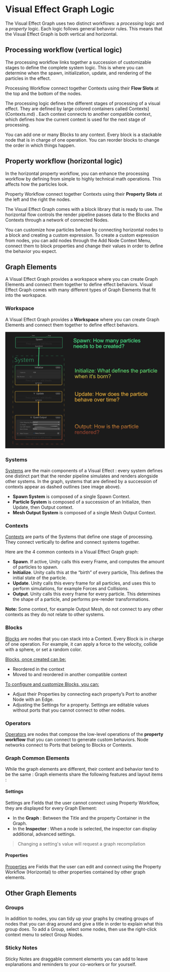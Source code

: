 # Visual Effect Graph Logic

The Visual Effect Graph uses two distinct workflows: a _processing_ logic and a _property_ logic. Each logic follows general behavior rules. This means that the Visual Effect Graph is both vertical and horizontal. 
## Processing workflow (vertical logic)
The processing workflow links together a succession of customizable stages to define the complete system logic. This is where you can determine when the spawn, initialization, update, and rendering of the particles in the effect.

Processing Workflow connect together Contexts using their **Flow Slots** at the top and the bottom of the nodes.

The processing logic defines the different stages of processing of a visual effect. They are defined by large colored containers called Contexts](Contexts.md) . Each context connects to another compatible context, which defines how the current context is used for the next stage of processing.

You can add one or many Blocks to any context. Every block is a stackable node that is in charge of one operation. You can reorder blocks to change the order in which things happen. 
## Property workflow (horizontal logic)
In the horizontal property workflow, you can enhance the processing workflow by defining from simple to highly technical math operations. This affects how the particles look.

Property Workflow connect together Contexts using their **Property Slots** at the left and the right the nodes.

The Visual Effect Graph comes with a block library that is ready to use. The horizontal flow controls the render pipeline passes data to the Blocks and Contexts through a network of connected Nodes.


You can customize how particles behave by connecting horizontal nodes to a block and creating a custom expression. 
To create a custom expression from nodes, you can add nodes through the Add Node Context Menu, connect them to block properties and change their values in order to define the behavior you expect.
## Graph Elements

A Visual Effect Graph provides a workspace where you can create Graph Elements and connect them together to define effect behaviors. Visual Effect Graph comes with many different types of Graph Elements that fit into the workspace.

### Workspace

A Visual Effect Graph provides a **Workspace** where you can create Graph Elements and connect them together to define effect behaviors.

![The vertical workflow contains Systems, which then contain Contexts, which then contain Blocks. Together, they determine when something happens during the “lifecycle” of the visual effect.](Images/SystemVisual.png)

### Systems

[Systems](Systems.md) are the main components of a Visual Effect : every system defines one distinct part that the render pipeline simulates and renders alongside other systems. In the graph, systems that are defined by a succession of contexts appear as dashed outlines (see image above).

* **Spawn System** is composed of a single Spawn Context.
* **Particle System** is composed of a succession of an Initialize, then Update, then Output context. 
* **Mesh Output System** is composed of a single Mesh Output Context.

### Contexts
[Contexts](Contexts.md) are parts of the Systems that define one stage of processing. They connect vertically to define and connect systems together.

Here are the 4 common contexts in a Visual Effect Graph graph:

* **Spawn**. If active, Unity calls this every Frame, and computes the amount of particles to spawn.
* **Initialize**. Unity calls this at the “birth” of every particle, This defines the initial state of the particle. 
* **Update**. Unity calls this every frame for all particles, and uses this to perform simulations, for example Forces and Collisions.  
* **Output**. Unity calls this every frame for every particle. This determines the shape of a particle, and performs pre-render transformations.

**Note:** Some context, for example Output Mesh, do not connect to any other contexts as they do not relate to other systems.

### Blocks
[Blocks](Blocks.md) are nodes that you can stack into a Context. Every Block is in charge of one operation. For example, it can apply a force to the velocity, collide with a sphere, or set a random color.

<u>Blocks, once created can be:</u>

* Reordered in the context
* Moved to and reordered in another compatible context

<u>To configure and customize Blocks, you can:</u>


* Adjust their Properties by connecting each property’s Port to another Node with an Edge. 
* Adjusting the Settings for a property. Settings are editable values without ports that you cannot connect to other nodes.
### Operators
[Operators](Operators.md) are nodes that compose the low-level operations of the **property workflow** that you can connect to generate custom behaviors. Node networks connect to Ports that belong to Blocks or Contexts.

### Graph Common Elements

While the graph elements are different, their content and behavior tend to be the same : Graph elements share the following features and layout items :

#### Settings

Settings are Fields that the user cannot connect using Property Workflow,  they are displayed for every Graph Element:

* In the **Graph** : Between the Title and the property Container in the Graph.
* In the **Inspector** : When a node is selected, the inspector can display additional, advanced settings.

> Changing a setting's value will request a graph recompilation

#### Properties

[Properties](Properties.md) are Fields that the user can edit and connect using the Property Workflow (Horizontal) to other properties contained by other graph elements.

## Other Graph Elements

### Groups 

In addition to nodes, you can tidy up your graphs by creating groups of nodes that you can drag around and give a title in order to explain what this group does. To add a Group, select some nodes, then use the right-click context menu to select Group Nodes.

### Sticky Notes

Sticky Notes are draggable comment elements you can add to leave explanations and reminders to your co-workers or for yourself.